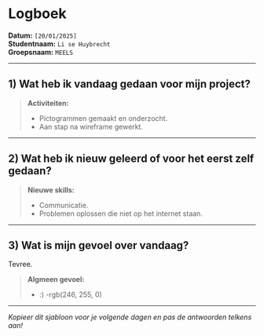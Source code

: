 # Logboek

**Datum:** `[20/01/2025]`  
**Studentnaam:** `Li se Huybrecht`  
**Groepsnaam:** `MEELS`

---

## 1) Wat heb ik vandaag gedaan voor mijn project?

> **Activiteiten:**  
> - Pictogrammen gemaakt en onderzocht.
> - Aan stap na wireframe gewerkt.

---
## 2) Wat heb ik nieuw geleerd of voor het eerst zelf gedaan?

> **Nieuwe skills:**  
> - Communicatie.
> - Problemen oplossen die niet op het internet staan.

---

## 3) Wat is mijn gevoel over vandaag?

Tevree.


> **Algmeen gevoel:**  
> - :)
> -rgb(246, 255, 0)


---

*Kopieer dit sjabloon voor je volgende dagen en pas de antwoorden telkens aan!*

